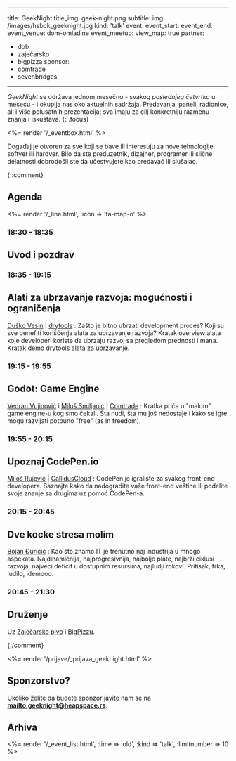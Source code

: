 ---
title: GeekNight
title_img: geek-night.png
subtitle:
img: /images/hsbck_geeknight.jpg
kind: 'talk'
event: 
event_start: 
event_end: 
event_venue: dom-omladine
event_meetup:
view_map: true
partner:
  - dob
  - zaječarsko
  - bigpizza
sponsor:
  - comtrade
  - sevenbridges
----------------

_GeekNight_ se održava jednom mesečno - svakog _poslednjeg četvrtka_ u mesecu -
i okuplja nas oko aktuelnih sadržaja. Predavanja, paneli, radionice,
ali i više polusatnih prezentacija: sva imaju za cilj konkretniju razmenu znanja
i iskustava.
{: .focus}

<%= render '/_eventbox.html' %>

Događaj je otvoren za sve koji se bave ili interesuju za nove tehnologije,
softver ili hardver. Bilo da ste preduzetnik, dizajner, programer ili slične
delatnosti dobrodošli ste da učestvujete kao predavač ili slušalac.

{::comment}

## Agenda

<div class="agenda" markdown="1">
<%= render '/_line.html', :icon => 'fa-map-o' %>

### 18:30 - 18:35

## Uvod i pozdrav

### 18:35 - 19:15

## Alati za ubrzavanje razvoja: mogućnosti i ograničenja

[Duško Vesin](https://www.linkedin.com/in/duskovesin) | [drytools](http://drytools.co/)
: Zašto je bitno ubrzati development proces? Koji su sve benefiti korišćenja alata
  za ubrzavanje razvoja? Kratak overview alata koje developeri koriste da
  ubrzaju razvoj sa pregledom prednosti i mana. Kratak demo drytools alata za ubrzavanje.

### 19:15 - 19:55

## Godot: Game Engine

[Vedran Vujinović](https://rs.linkedin.com/in/vedran-vujinovic-b67421b4) i [Miloš Smiljanić](https://rs.linkedin.com/in/smiki) | [Comtrade](http://www.comtrade.com/)
: Kratka priča o "malom" game engine-u kog smo čekali. Šta nudi, šta mu još nedostaje
  i kako se igre mogu razvijati potpuno "free" (as in freedom).

### 19:55 - 20:15

## Upoznaj CodePen.io

[Miloš Rujević](http://www.linkedin.com/in/itmilos) | [CallidusCloud](http://www.calliduscloud.com)
: CodePen je igralište za svakog front-end developera. Saznajte kako da
  nadogradite vaše front-end veštine ili podelite svoje znanje
  sa drugima uz pomoć CodePen-a.

### 20:15 - 20:45

## Dve kocke stresa molim

[Bojan Đuričić](http://toorshia.com)
: Kao što znamo IT je trenutno naj industrija u mnogo aspekata. Najdinamičnija,
  najprogresivnija, najbolje plate, najbrži ciklusi razvoja, najveci deficit u
  dostupnim resursima, najludji rokovi. Pritisak, frka, ludilo, idemooo.

### 20:45 - 21:30

## Druženje

Uz [Zaječarsko pivo](http://zajecarskopivo.com/) i [BigPizzu](http://bigpizza.rs).


</div>

{:/comment}


<%= render '/prijave/_prijava_geeknight.html' %>

## Sponzorstvo?

Ukoliko želite da budete sponzor javite nam se na **<mailto:geeknight@heapspace.rs>**.


## Arhiva

<%= render '/_event_list.html', :time => 'old', :kind => 'talk',  :limitnumber => 10 %>
